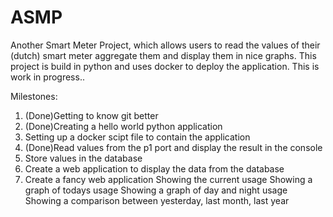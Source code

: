 # ASMP
Another Smart Meter Project, which allows users to read the values of their (dutch) smart meter aggregate them and display them in nice graphs. This project is build in python and uses docker to deploy the application. This is work in progress.. 

Milestones:

1. (Done)Getting to know git better
2. (Done)Creating a hello world python application
3. Setting up a docker scipt file to contain the application
4. (Done)Read values from the p1 port and display the result in the console
5. Store values in the database
6. Create a web application to display the data from the database
7. Create a fancy web application
	Showing the current usage
	Showing a graph of todays usage
    Showing a graph of day and night usage
	Showing a comparison between yesterday, last month, last year
  

